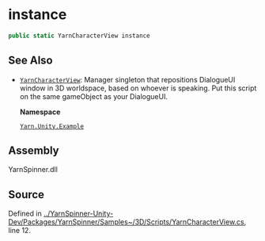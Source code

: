 # instance

```csharp
public static YarnCharacterView instance
```

## See Also

* [`YarnCharacterView`](./): Manager singleton that repositions DialogueUI window in 3D worldspace, based on whoever is speaking. Put this script on the same gameObject as your DialogueUI.

  **Namespace**

  [`Yarn.Unity.Example`](../)

## Assembly

YarnSpinner.dll

## Source

Defined in [../YarnSpinner-Unity-Dev/Packages/YarnSpinner/Samples~/3D/Scripts/YarnCharacterView.cs](https://github.com/YarnSpinnerTool/YarnSpinner-Unity//blob/develop/Samples~/3D/Scripts/YarnCharacterView.cs#L12), line 12.

